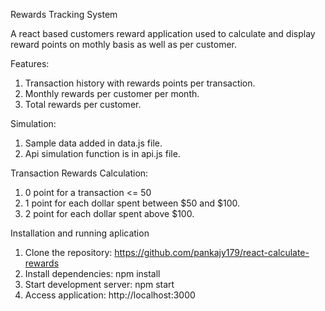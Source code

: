 Rewards Tracking System

A react based customers reward application used to calculate and display reward points on mothly basis as well as per customer.

Features:

1. Transaction history with rewards points per transaction.
2. Monthly rewards per customer per month.
3. Total rewards per customer. 

Simulation:
1. Sample data added in data.js file.
2. Api simulation function is in api.js file.

Transaction Rewards Calculation:

1. 0 point for a transaction <= 50
2. 1 point for each dollar spent between $50 and $100.
3. 2 point for each dollar spent above $100.

Installation and running aplication

1. Clone the repository: https://github.com/pankajy179/react-calculate-rewards
2. Install dependencies: npm install
3. Start development server: npm start
4. Access application: http://localhost:3000



